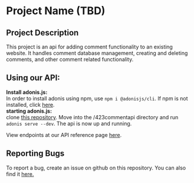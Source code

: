 # Project Name (TBD)

## Project Description
This project is an api for adding comment functionality
to an existing website. It handles comment database management, creating and deleting comments,
and other comment related functionality. 

## Using our API:
**Install adonis.js:**\
In order to install adonis using npm, use `npm i @adonisjs/cli`. If npm is not installed, click [here](https://www.npmjs.com/get-npm). \
**starting adonis.js:**\
clone [this repository](https://github.com/aalleexxss/ESOF432.git). Move into the /423commentapi directory and run `adonis serve --dev`. The api is now up and running.

View endpoints at our API reference page [here](http://esof423.cs.montana.edu:4004/docs).



## Reporting Bugs
To report a bug, create an issue on github on this repository. You can also find it [here.](https://github.com/aalleexxss/ESOF432/issues)
